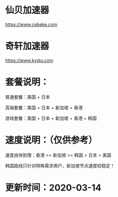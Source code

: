 # 仙贝加速器

https://www.cebeke.com 

# 奇轩加速器

https://www.kystu.com 

# 套餐说明：

普通套餐：美国 + 日本 

高端套餐：美国 + 日本 + 新加坡 + 香港

游戏套餐：美国 + 日本 + 新加坡 + 香港 + 韩国

# 速度说明：（仅供参考）

速度由快到慢：香港 >= 新加坡 >= 韩国 > 日本 > 美国

韩国路线只针对特殊需求用户，新加坡节点速度较稳定！

# 更新时间：2020-03-14
